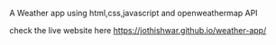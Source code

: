 A Weather app using html,css,javascript and openweathermap API

check the live website here https://jothishwar.github.io/weather-app/

